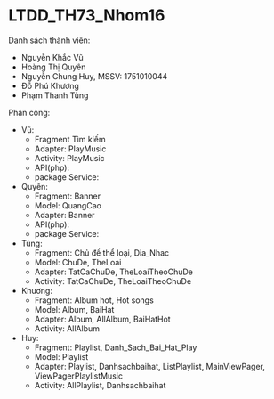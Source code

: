 # LTDD_TH73_Nhom16
Danh sách thành viên:
- Nguyễn Khắc Vũ
- Hoàng Thị Quyên
- Nguyễn Chung Huy, MSSV: 1751010044
- Đỗ Phú Khương
- Phạm Thanh Tùng

Phân công:
  - Vũ: 
    + Fragment Tìm kiếm
    + Adapter: PlayMusic
    + Activity: PlayMusic
    + API(php):
    + package Service:
  - Quyên: 
    + Fragment: Banner
    + Model: QuangCao
    + Adapter: Banner
    + API(php):
    + package Service:
  - Tùng: 
    + Fragment: Chủ đề thể loại, Dia_Nhac
    + Model: ChuDe, TheLoai
    + Adapter: TatCaChuDe, TheLoaiTheoChuDe
    + Activity: TatCaChuDe, TheLoaiTheoChuDe
  - Khương: 
    + Fragment: Album hot, Hot songs
    + Model: Album, BaiHat
    + Adapter: Album, AllAlbum, BaiHatHot
    + Activity: AllAlbum
  - Huy: 
    + Fragment: Playlist, Danh_Sach_Bai_Hat_Play
    + Model: Playlist
    + Adapter: Playlist, Danhsachbaihat, ListPlaylist, MainViewPager, ViewPagerPlaylistMusic
    + Activity: AllPlaylist, Danhsachbaihat
